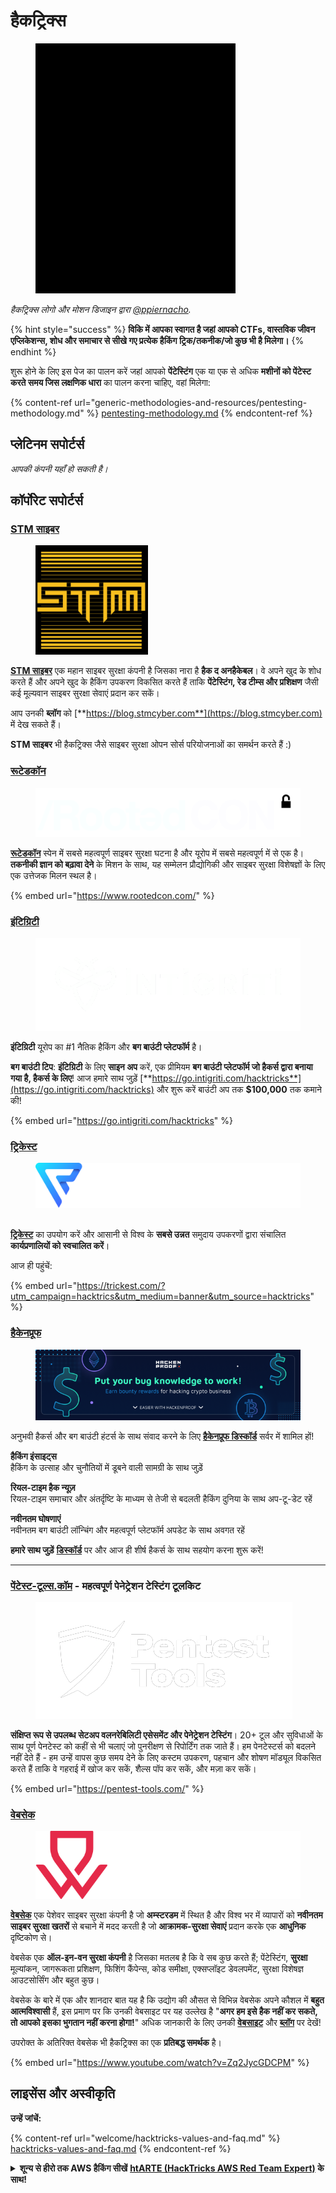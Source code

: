 # हैकट्रिक्स

<figure><img src=".gitbook/assets/hacktricks.gif" alt=""><figcaption></figcaption></figure>

_हैकट्रिक्स लोगो और मोशन डिजाइन द्वारा_ [_@ppiernacho_](https://www.instagram.com/ppieranacho/)_._

{% hint style="success" %}
**विकि में आपका स्वागत है जहां आपको CTFs, वास्तविक जीवन एप्लिकेशन्स, शोध और समाचार से सीखे गए प्रत्येक हैकिंग ट्रिक/तकनीक/जो कुछ भी है मिलेगा।**
{% endhint %}

शुरू होने के लिए इस पेज का पालन करें जहां आपको **पेंटेस्टिंग** एक या एक से अधिक **मशीनों को पेंटेस्ट करते समय जिस लक्षणिक धारा** का पालन करना चाहिए, वहां मिलेगा:

{% content-ref url="generic-methodologies-and-resources/pentesting-methodology.md" %}
[pentesting-methodology.md](generic-methodologies-and-resources/pentesting-methodology.md)
{% endcontent-ref %}

## प्लेटिनम सपोर्टर्स

_आपकी कंपनी यहाँ हो सकती है।_

## कॉर्पोरेट सपोर्टर्स

### [STM साइबर](https://www.stmcyber.com)

<figure><img src=".gitbook/assets/stm (1).png" alt=""><figcaption></figcaption></figure>

[**STM साइबर**](https://www.stmcyber.com) एक महान साइबर सुरक्षा कंपनी है जिसका नारा है **हैक द अनहैकेबल**। वे अपने खुद के शोध करते हैं और अपने खुद के हैकिंग उपकरण विकसित करते हैं ताकि **पेंटेस्टिंग, रेड टीम्स और प्रशिक्षण** जैसी कई मूल्यवान साइबर सुरक्षा सेवाएं प्रदान कर सकें।

आप उनकी **ब्लॉग** को [**https://blog.stmcyber.com**](https://blog.stmcyber.com) में देख सकते हैं।

**STM साइबर** भी हैकट्रिक्स जैसे साइबर सुरक्षा ओपन सोर्स परियोजनाओं का समर्थन करते हैं :)

### [रूटेडकॉन](https://www.rootedcon.com/)

<figure><img src=".gitbook/assets/image (4) (1) (1) (1).png" alt=""><figcaption></figcaption></figure>

[**रूटेडकॉन**](https://www.rootedcon.com) स्पेन में सबसे महत्वपूर्ण साइबर सुरक्षा घटना है और यूरोप में सबसे महत्वपूर्ण में से एक है। **तकनीकी ज्ञान को बढ़ावा देने** के मिशन के साथ, यह सम्मेलन प्रौद्योगिकी और साइबर सुरक्षा विशेषज्ञों के लिए एक उत्तेजक मिलन स्थल है।

{% embed url="https://www.rootedcon.com/" %}

### [इंटिग्रिटी](https://www.intigriti.com)

<figure><img src=".gitbook/assets/image (2) (1) (1) (1) (1) (1) (1) (1) (1).png" alt=""><figcaption></figcaption></figure>

**इंटिग्रिटी** यूरोप का #1 नैतिक हैकिंग और **बग बाउंटी प्लेटफॉर्म** है।

**बग बाउंटी टिप**: **इंटिग्रिटी** के लिए **साइन अप** करें, एक प्रीमियम **बग बाउंटी प्लेटफॉर्म जो हैकर्स द्वारा बनाया गया है, हैकर्स के लिए**! आज हमारे साथ जुड़ें [**https://go.intigriti.com/hacktricks**](https://go.intigriti.com/hacktricks) और शुरू करें बाउंटी अप तक **$100,000** तक कमाने की!

{% embed url="https://go.intigriti.com/hacktricks" %}

### [ट्रिकेस्ट](https://trickest.com/?utm\_campaign=hacktrics\&utm\_medium=banner\&utm\_source=hacktricks)

<figure><img src=".gitbook/assets/image (3) (1) (1) (1) (1).png" alt=""><figcaption></figcaption></figure>

\
[**ट्रिकेस्ट**](https://trickest.com/?utm\_campaign=hacktrics\&utm\_medium=banner\&utm\_source=hacktricks) का उपयोग करें और आसानी से विश्व के **सबसे उन्नत** समुदाय उपकरणों द्वारा संचालित **कार्यप्रणालियों को स्वचालित करें**।

आज ही पहुंचें:

{% embed url="https://trickest.com/?utm_campaign=hacktrics&utm_medium=banner&utm_source=hacktricks" %}

### [हैकेनप्रूफ](https://bit.ly/3xrrDrL)

<figure><img src=".gitbook/assets/image (5) (1).png" alt=""><figcaption></figcaption></figure>

अनुभवी हैकर्स और बग बाउंटी हंटर्स के साथ संवाद करने के लिए [**हैकेनप्रूफ डिस्कॉर्ड**](https://discord.com/invite/N3FrSbmwdy) सर्वर में शामिल हों!

**हैकिंग इंसाइट्स**\
हैकिंग के उत्साह और चुनौतियों में डूबने वाली सामग्री के साथ जुड़ें

**रियल-टाइम हैक न्यूज़**\
रियल-टाइम समाचार और अंतर्दृष्टि के माध्यम से तेजी से बदलती हैकिंग दुनिया के साथ अप-टू-डेट रहें

**नवीनतम घोषणाएं**\
नवीनतम बग बाउंटी लॉन्चिंग और महत्वपूर्ण प्लेटफॉर्म अपडेट के साथ अवगत रहें

**हमारे साथ जुड़ें** [**डिस्कॉर्ड**](https://discord.com/invite/N3FrSbmwdy) पर और आज ही शीर्ष हैकर्स के साथ सहयोग करना शुरू करें!

***

### [पेंटेस्ट-टूल्स.कॉम](https://pentest-tools.com/) - महत्वपूर्ण पेनेट्रेशन टेस्टिंग टूलकिट

<figure><img src=".gitbook/assets/image (3).png" alt=""><figcaption></figcaption></figure>

**संक्षिप्त रूप से उपलब्ध सेटअप वलनरेबिलिटी एसेसमेंट और पेनेट्रेशन टेस्टिंग**। 20+ टूल और सुविधाओं के साथ पूर्ण पेनटेस्ट को कहीं से भी चलाएं जो पुनरीक्षण से रिपोर्टिंग तक जाते हैं। हम पेनटेस्टर्स को बदलने नहीं देते हैं - हम उन्हें वापस कुछ समय देने के लिए कस्टम उपकरण, पहचान और शोषण मॉड्यूल विकसित करते हैं ताकि वे गहराई में खोज कर सकें, शैल्स पॉप कर सकें, और मज़ा कर सकें।

{% embed url="https://pentest-tools.com/" %}

### [वेबसेक](https://websec.nl/)

<figure><img src=".gitbook/assets/websec (1).svg" alt=""><figcaption></figcaption></figure>

[**वेबसेक**](https://websec.nl) एक पेशेवर साइबर सुरक्षा कंपनी है जो **अम्स्टरडम** में स्थित है और विश्व भर में व्यापारों को **नवीनतम साइबर सुरक्षा खतरों** से बचाने में मदद करती है जो **आक्रामक-सुरक्षा सेवाएं** प्रदान करके एक **आधुनिक** दृष्टिकोण से।

वेबसेक एक **ऑल-इन-वन सुरक्षा कंपनी** है जिसका मतलब है कि वे सब कुछ करते हैं; पेंटेस्टिंग, **सुरक्षा** मूल्यांकन, जागरूकता प्रशिक्षण, फिशिंग कैंपेन्स, कोड समीक्षा, एक्सप्लॉइट डेवलपमेंट, सुरक्षा विशेषज्ञ आउटसोर्सिंग और बहुत कुछ।

वेबसेक के बारे में एक और शानदार बात यह है कि उद्योग की औसत से विभिन्न वेबसेक अपने कौशल में **बहुत आत्मविश्वासी** हैं, इस प्रमाण पर कि उनकी वेबसाइट पर यह उल्लेख है "**अगर हम इसे हैक नहीं कर सकते, तो आपको इसका भुगतान नहीं करना होगा!**" अधिक जानकारी के लिए उनकी [**वेबसाइट**](https://websec.nl/en/) और [**ब्लॉग**](https://websec.nl/blog/) पर देखें!

उपरोक्त के अतिरिक्त वेबसेक भी हैकट्रिक्स का एक **प्रतिबद्ध समर्थक** है।

{% embed url="https://www.youtube.com/watch?v=Zq2JycGDCPM" %}

## लाइसेंस और अस्वीकृति

**उन्हें जांचें:**

{% content-ref url="welcome/hacktricks-values-and-faq.md" %}
[hacktricks-values-and-faq.md](welcome/hacktricks-values-and-faq.md)
{% endcontent-ref %}

<details>

<summary><strong>शून्य से हीरो तक AWS हैकिंग सीखें</strong> <a href="https://training.hacktricks.xyz/courses/arte"><strong>htARTE (HackTricks AWS Red Team Expert)</strong></a><strong> के साथ!</strong></summary>

हैकट्रिक्स का समर्थन करने के अन्य तरीके:

* यदि आप अपनी **कंपनी को हैकट्रिक
